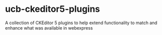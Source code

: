 # ucb-ckeditor5-plugins
A collection of CKEditor 5 plugins to help extend functionality to match and enhance what was available in webexpress

